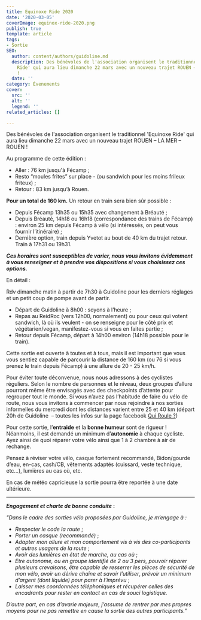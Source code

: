 ```yaml
---
title: Equinoxe Ride 2020
date: '2020-03-05'
coverImage: equinox-ride-2020.png
publish: true
template: article
tags:
- Sortie
SEO:
  author: content/authors/guidoline.md
  description: Des bénévoles de l'association organisent le traditionnel 'Equinoxe
    Ride' qui aura lieu dimanche 22 mars avec un nouveau trajet ROUEN – LA MER – ROUEN
    !
  date: ''
category: Évenements
cover:
  src: ''
  alt: ''
  legend: ''
related_articles: []

---
```

Des bénévoles de l'association organisent le traditionnel 'Equinoxe Ride' qui aura lieu dimanche 22 mars avec un nouveau trajet ROUEN – LA MER – ROUEN !

Au programme de cette édition :

* Aller : 76 km jusqu'à Fécamp ;
* Resto “moules frites” sur place - (ou sandwich pour les moins frileux friteux) ;
* Retour : 83 km jusqu’à Rouen.

**Pour un total de 160 km.** Un retour en train sera bien sûr possible :

* Depuis Fécamp 13h35 ou 15h35 avec changement à Bréauté ;
* Depuis Bréauté, 14h18 ou 16h18 (correspondance des trains de Fécamp) : environ 25 km depuis Fécamp à vélo (si intéressés, on peut vous fournir l’itinéraire) ;
* Dernière option, train depuis Yvetot au bout de 40 km du trajet retour. Train à 17h31 ou 19h31.

**_Ces horaires sont susceptibles de varier, nous vous invitons évidemment à vous renseigner et à prendre vos dispositions si vous choisissez ces options_**.

En détail :

Rdv dimanche matin à partir de 7h30 à Guidoline pour les derniers réglages et un petit coup de pompe avant de partir.

* Départ de Guidoline à 8h00 : soyons à l’heure ;
* Repas au ReidRoc (vers 12h00, normalement) ou pour ceux qui votent sandwich, là où ils veulent - on se renseigne pour le côté prix et végétarien/vegan, manifestez-vous si vous en faites partie ;
* Retour depuis Fécamp, départ à 14h00 environ (14h18 possible pour le train).

Cette sortie est ouverte à toutes et à tous, mais il est important que vous vous sentiez capable de parcourir la distance de 160 km (ou 76 si vous prenez le train depuis Fécamp) à une allure de 20 - 25 km/h.

Pour éviter toute déconvenue, nous nous adressons à des cyclistes réguliers. Selon le nombre de personnes et le niveau, deux groupes d’allure pourront même être envisagés avec des checkpoints d’attente pour regrouper tout le monde. Si vous n’avez pas l’habitude de faire du vélo de route, nous vous invitons à commencer par nous rejoindre à nos sorties informelles du mercredi dont les distances varient entre 25 et 40 km (départ 20h de Guidoline  – toutes les infos sur la page facebook [Qui Roule ?](https://www.facebook.com/groups/445308468915002/))

Pour cette sortie, l’**entraide** et la **bonne humeur** sont de rigueur ! Néanmoins, il est demandé un minimum d’**autonomie** à chaque cycliste. Ayez ainsi de quoi réparer votre vélo ainsi que 1 à 2 chambre à air de rechange.

Pensez à réviser votre vélo, casque fortement recommandé, Bidon/gourde d’eau, en-cas, cash/CB, vêtements adaptés (cuissard, veste technique, etc…), lumières au cas où, etc.

En cas de météo capricieuse la sortie pourra être reportée à une date ultérieure.

***

**_Engagement et charte de bonne conduite_ :**

_"Dans le cadre des sorties vélo proposées par Guidoline, je m’engage à :_

* _Respecter le code la route_ ;
* _Porter un casque (recommandé)_ ;
* _Adapter mon allure et mon comportement vis à vis des co-participants et autres usagers de la route_ ;
* _Avoir des lumières en état de marche, au cas où_ ;
* _Etre autonome, ou en groupe identifié de 2 ou 3 pers, pouvoir réparer plusieurs crevaisons_, _être capable de resserrer les pièces de sécurité de mon vélo_, _avoir un dérive chaîne et savoir l’utiliser_, _prévoir un minimum d’argent (dont liquide) pour parer à l’imprévu_ ;
* _Laisser mes coordonnées téléphoniques et récupérer celles des encadrants pour rester en contact en cas de souci logistique._

_D’autre part, en cas d’avarie majeure, j’assume de rentrer par mes propres moyens pour ne pas remettre en cause la sortie des autres participants."_